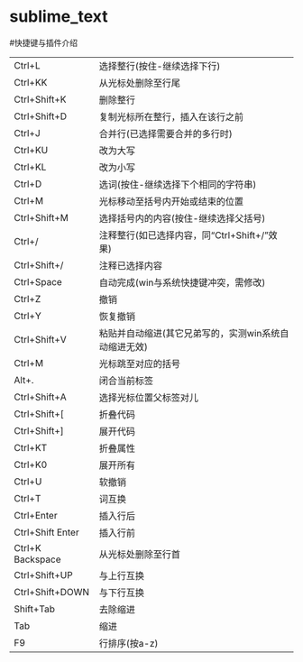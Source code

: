 sublime_text
============

#快捷键与插件介绍

<table>
    <tr>
			<td>Ctrl+L</td>
			<td>选择整行(按住-继续选择下行)</td>
		</tr>
		<tr>
			<td>Ctrl+KK</td>
			<td>从光标处删除至行尾</td>
		</tr>
		<tr>
			<td>Ctrl+Shift+K</td>
			<td>删除整行</td>
		</tr>
		<tr>
			<td>Ctrl+Shift+D</td>
			<td>复制光标所在整行，插入在该行之前</td>
		</tr>
		<tr>
			<td>Ctrl+J</td>
			<td>合并行(已选择需要合并的多行时)</td>
		</tr>
		<tr>
			<td>Ctrl+KU</td>
			<td>改为大写</td>
		</tr>
		<tr>
			<td>Ctrl+KL</td>
			<td>改为小写</td>
		</tr>
		<tr>
			<td>Ctrl+D</td>
			<td>选词(按住-继续选择下个相同的字符串)</td>
		</tr>
		<tr>
			<td>Ctrl+M</td>
			<td>光标移动至括号内开始或结束的位置</td>
		</tr>
		<tr>
			<td>Ctrl+Shift+M</td>
			<td>选择括号内的内容(按住-继续选择父括号)</td>
		</tr>
		<tr>
			<td>Ctrl+/</td>
			<td>注释整行(如已选择内容，同“Ctrl+Shift+/”效果)</td>
		</tr>
		<tr>
			<td>Ctrl+Shift+/</td>
			<td>注释已选择内容</td>
		</tr>
		<tr>
			<td>Ctrl+Space</td>
			<td>自动完成(win与系统快捷键冲突，需修改)</td>
		</tr>
		<tr>
			<td>Ctrl+Z</td>
			<td>撤销</td>
		</tr>
		<tr>
			<td>Ctrl+Y</td>
			<td>恢复撤销</td>
		</tr>
		<tr>
			<td>Ctrl+Shift+V</td>
			<td>粘贴并自动缩进(其它兄弟写的，实测win系统自动缩进无效)</td>
		</tr>
		<tr>
			<td>Ctrl+M</td>
			<td>光标跳至对应的括号</td>
		</tr>
		<tr>
			<td>Alt+.</td>
			<td>闭合当前标签</td>
		</tr>
		<tr>
			<td>Ctrl+Shift+A</td>
			<td>选择光标位置父标签对儿</td>
		</tr>
		<tr>
			<td>Ctrl+Shift+[</td>
			<td>折叠代码</td>
		</tr>
		<tr>
			<td>Ctrl+Shift+]</td>
			<td>展开代码</td>
		</tr>
		<tr>
			<td>Ctrl+KT</td>
			<td>折叠属性</td>
		</tr>
		<tr>
			<td>Ctrl+K0</td>
			<td>展开所有</td>
		</tr>
		<tr>
			<td>Ctrl+U</td>
			<td>软撤销</td>
		</tr>
		<tr>
			<td>Ctrl+T</td>
			<td>词互换</td>
		</tr>
		<tr>
			<td>Ctrl+Enter</td>
			<td>插入行后</td>
		</tr>
		<tr>
			<td>Ctrl+Shift Enter</td>
			<td>插入行前</td>
		</tr>
		<tr>
			<td>Ctrl+K Backspace</td>
			<td>从光标处删除至行首</td>
		</tr>
		<tr>
			<td>Ctrl+Shift+UP</td>
			<td>与上行互换</td>
		</tr>
		<tr>
			<td>Ctrl+Shift+DOWN</td>
			<td>与下行互换</td>
		</tr>
		<tr>
			<td>Shift+Tab</td>
			<td>去除缩进</td>
		</tr>
		<tr>
			<td>Tab</td>
			<td>缩进</td>
		</tr>
		<tr>
			<td>F9</td>
			<td>行排序(按a-z)</td>
		</tr>
</table>

